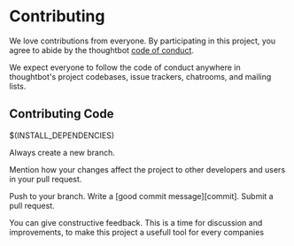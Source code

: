 # Contributing

We love contributions from everyone.
By participating in this project,
you agree to abide by the thoughtbot [code of conduct].

  [code of conduct]: https://github.com/AitZak/projet_II/blob/master/CODE_OF_CONDUCT.md

We expect everyone to follow the code of conduct
anywhere in thoughtbot's project codebases,
issue trackers, chatrooms, and mailing lists.

## Contributing Code

$(INSTALL_DEPENDENCIES)

Always create a new branch.

Mention how your changes affect the project to other developers and users in your pull request.

Push to your branch. Write a [good commit message][commit]. Submit a pull request.

You can  give constructive feedback.
This is a time for discussion and improvements,
to make this project a usefull tool for every companies
